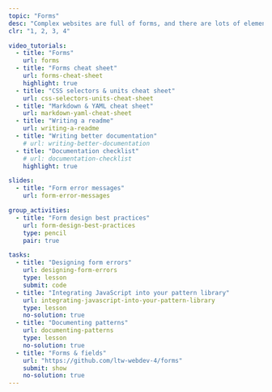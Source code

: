 ```yaml
---
topic: "Forms"
desc: "Complex websites are full of forms, and there are lots of elements that need to be designed & patterned."
clr: "1, 2, 3, 4"

video_tutorials:
  - title: "Forms"
    url: forms
  - title: "Forms cheat sheet"
    url: forms-cheat-sheet
    highlight: true
  - title: "CSS selectors & units cheat sheet"
    url: css-selectors-units-cheat-sheet
  - title: "Markdown & YAML cheat sheet"
    url: markdown-yaml-cheat-sheet
  - title: "Writing a readme"
    url: writing-a-readme
  - title: "Writing better documentation"
    # url: writing-better-documentation
  - title: "Documentation checklist"
    # url: documentation-checklist
    highlight: true

slides:
  - title: "Form error messages"
    url: form-error-messages

group_activities:
  - title: "Form design best practices"
    url: form-design-best-practices
    type: pencil
    pair: true

tasks:
  - title: "Designing form errors"
    url: designing-form-errors
    type: lesson
    submit: code
  - title: "Integrating JavaScript into your pattern library"
    url: integrating-javascript-into-your-pattern-library
    type: lesson
    no-solution: true
  - title: "Documenting patterns"
    url: documenting-patterns
    type: lesson
    no-solution: true
  - title: "Forms & fields"
    url: "https://github.com/ltw-webdev-4/forms"
    submit: show
    no-solution: true
---
```

